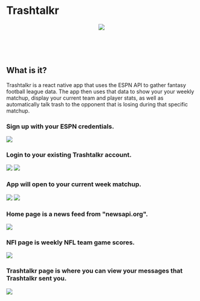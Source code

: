 # Trashtalkr

<p align="center"><img  src="https://media.giphy.com/media/l4EpcazyPta1byn8Q/giphy.gif" ></p>

<br>
<br>
<br>

##  What is it?
Trashtalkr is a react native app that uses the ESPN API to gather fantasy football league data. The app then uses that data to show your your weekly matchup, display your current team and player stats, as well as automatically talk trash to the opponent that is losing during that specific matchup.



### Sign up with your ESPN credentials.
![](./2.png)

### Login to your existing Trashtalkr account.
![](./3.png)
![](./4.png)

### App will open to your current week matchup.
![](./5.png)
![](./6.png)

### Home page is a news feed from "newsapi.org".
![](./7.png)

### NFl page is weekly NFL team game scores.
![](./8.png)

### Trashtalkr page is where you can view your messages that Trashtalkr sent you.
![](./9.png)
